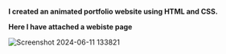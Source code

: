 **I created an animated portfolio website using HTML and CSS.**


**Here I have attached a webiste page**


![Screenshot 2024-06-11 133821](https://github.com/Njanani25/animatedportfolio/assets/161664866/6b390644-c9be-4836-8b7c-140d7da87166)
